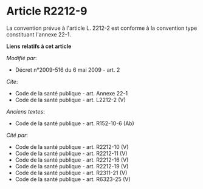# Article R2212-9

La convention prévue à l'article L. 2212-2 est conforme à la convention type constituant l'annexe 22-1.

**Liens relatifs à cet article**

_Modifié par_:

  - Décret n°2009-516 du 6 mai 2009 - art. 2

_Cite_:

  - Code de la santé publique - art. Annexe 22-1
  - Code de la santé publique - art. L2212-2 (V)

_Anciens textes_:

  - Code de la santé publique - art. R152-10-6 (Ab)

_Cité par_:

  - Code de la santé publique - art. R2212-10 (V)
  - Code de la santé publique - art. R2212-11 (V)
  - Code de la santé publique - art. R2212-16 (V)
  - Code de la santé publique - art. R2212-19 (V)
  - Code de la santé publique - art. R2311-21 (V)
  - Code de la santé publique - art. R6323-25 (V)
